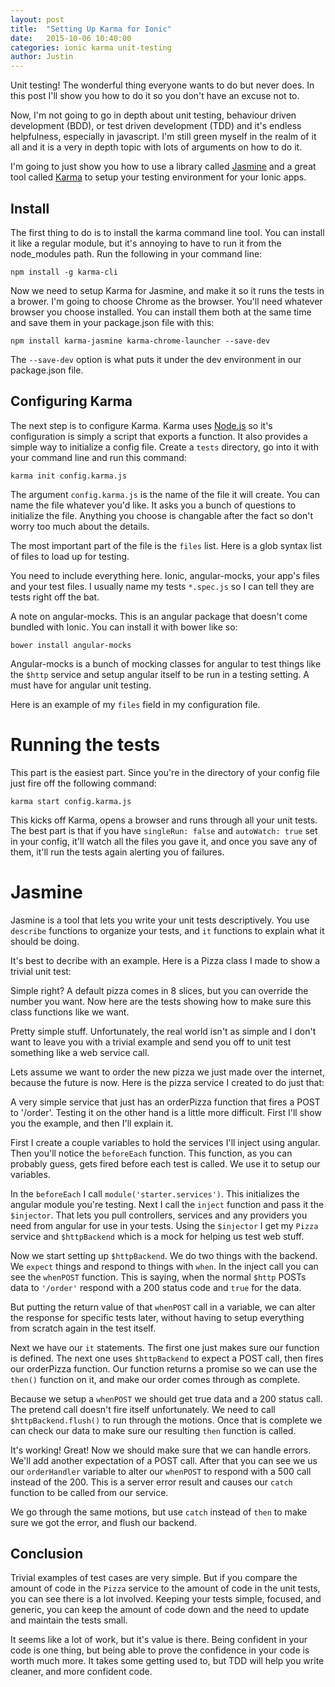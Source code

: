 ```yaml
---
layout: post
title:  "Setting Up Karma for Ionic"
date:   2015-10-06 10:40:00
categories: ionic karma unit-testing
author: Justin
---
```


Unit testing! The wonderful thing everyone wants to do but never does.
In this post I'll show you how to do it so you don't have an excuse not to.

Now, I'm not going to go in depth about unit testing, behaviour driven development (BDD),
or test driven development (TDD) and it's endless helpfulness, especially in javascript.
I'm still green myself in the realm of it all and it is a very in depth topic with lots
of arguments on how to do it.

I'm going to just show you how to use a library called [Jasmine](http://jasmine.github.io/)
and a great tool called [Karma](http://karma-runner.github.io/0.13/intro/installation.html)
to setup your testing environment for your Ionic apps.

## Install
The first thing to do is to install the karma command line tool. You can install it like a
regular module, but it's annoying to have to run it from the node_modules path. Run the
following in your command line:

`npm install -g karma-cli`

Now we need to setup Karma for Jasmine, and make it so it runs the tests in a brower.
I'm going to choose Chrome as the browser. You'll need whatever browser you choose installed.
You can install them both at the same time and save them in your package.json file with this:

`npm install karma-jasmine karma-chrome-launcher --save-dev`

The `--save-dev` option is what puts it under the dev environment in our package.json file.

## Configuring Karma
The next step is to configure Karma. Karma uses [Node.js](https://nodejs.org/en/) so it's configuration
is simply a script that exports a function. It also provides a simple way to initialize a config file.
Create a `tests` directory, go into it with your command line and run this command:

`karma init config.karma.js`

The argument `config.karma.js` is the name of the file it will create. You can name the file whatever you'd like. It asks you a bunch of questions to initialize the file. Anything you choose is changable after the fact
so don't worry too much about the details.

The most important part of the file is the `files` list. Here is a glob syntax list of files to load up for testing.

You need to include everything here. Ionic, angular-mocks, your app's files and your test files. I usually name
my tests `*.spec.js` so I can tell they are tests right off the bat.

A note on angular-mocks. This is an angular package that doesn't come bundled with Ionic. You can install it with bower like so:

`bower install angular-mocks`

Angular-mocks is a bunch of mocking classes for angular to test things like the `$http` service and setup
angular itself to be run in a testing setting. A must have for angular unit testing.

Here is an example of my `files` field in my configuration file.

<script src="https://gist.github.com/jbasinger/877d3608d4dd37fa1b0b.js?file=files.js"></script>

# Running the tests
This part is the easiest part. Since you're in the directory of your config file just fire off the following command:

`karma start config.karma.js`

This kicks off Karma, opens a browser and runs through all your unit tests. The best part is that if you have `singleRun: false` and `autoWatch: true` set in your config, it'll watch all the files you gave it, and once you save any of them, it'll run the tests again alerting you of failures.

# Jasmine
Jasmine is a tool that lets you write your unit tests descriptively. You use `describe` functions
to organize your tests, and `it` functions to explain what it should be doing.

It's best to decribe with an example. Here is a Pizza class I made to show a trivial unit test:

<script src="https://gist.github.com/jbasinger/877d3608d4dd37fa1b0b.js?file=pizza.js"></script>

Simple right? A default pizza comes in 8 slices, but you can override the number you want.
Now here are the tests showing how to make sure this class functions like we want.

<script src="https://gist.github.com/jbasinger/877d3608d4dd37fa1b0b.js?file=pizzaTest.js"></script>

Pretty simple stuff. Unfortunately, the real world isn't as simple and I don't want to leave you with
a trivial example and send you off to unit test something like a web service call.

Lets assume we want to order the new pizza we just made over the internet, because the future is now.
Here is the pizza service I created to do just that:

<script src="https://gist.github.com/jbasinger/877d3608d4dd37fa1b0b.js?file=pizzaService.js"></script>

A very simple service that just has an orderPizza function that fires a POST to '/order'. Testing it on
the other hand is a little more difficult. First I'll show you the example, and then I'll explain it.

<script src="https://gist.github.com/jbasinger/877d3608d4dd37fa1b0b.js?file=pizzaServiceTest.js"></script>

First I create a couple variables to hold the services I'll inject using angular. Then you'll notice the `beforeEach` function. This function, as you can probably guess, gets fired before each test is called. We use it to setup our variables.

In the `beforeEach` I call `module('starter.services')`. This initializes the angular module you're testing.
Next I call the `inject` function and pass it the `$injector`. That lets you pull controllers, services and any providers you need from angular for use in your tests. Using the `$injector` I get my `Pizza` service and `$httpBackend` which is a mock for helping us test web stuff.

Now we start setting up `$httpBackend`. We do two things with the backend. We `expect` things and respond to things with `when`. In the inject call you can see the `whenPOST` function. This is saying, when the normal `$http` POSTs data to `'/order'` respond with a 200 status code and `true` for the data.

But putting the return value of that `whenPOST` call in a variable, we can alter the response for specific tests later, without having to setup everything from scratch again in the test itself.

Next we have our `it` statements. The first one just makes sure our function is defined. The next one uses
`$httpBackend` to expect a POST call, then fires our orderPizza function. Our function returns a promise so
we can use the `then()` function on it, and make our order comes through as complete.

Because we setup a `whenPOST` we should get true data and a 200 status call. The pretend call doesn't fire
itself unfortunately. We need to call `$httpBackend.flush()` to run through the motions. Once that is complete we can check our data to make sure our resulting `then` function is called.

It's working! Great! Now we should make sure that we can handle errors. We'll add another expectation of
a POST call. After that you can see we us our `orderHandler` variable to alter our `whenPOST` to respond
with a 500 call instead of the 200. This is a server error result and causes our `catch` function to be
called from our service.

We go through the same motions, but use `catch` instead of `then` to make sure we got the error, and
flush our backend.

## Conclusion

Trivial examples of test cases are very simple. But if you compare the amount of code in the `Pizza` service
to the amount of code in the unit tests, you can see there is a lot involved. Keeping your tests simple,
focused, and generic, you can keep the amount of code down and the need to update and maintain the tests
small.

It seems like a lot of work, but it's value is there. Being confident in your code is one thing, but being able to prove the confidence in your code is worth much more. It takes some getting used to, but TDD will
help you write cleaner, and more confident code.

